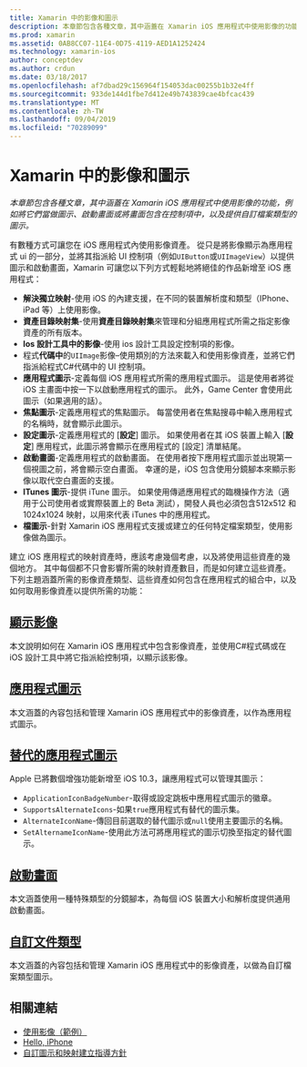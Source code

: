 ```yaml
---
title: Xamarin 中的影像和圖示
description: 本章節包含各種文章，其中涵蓋在 Xamarin iOS 應用程式中使用影像的功能，例如將它們當做圖示、啟動畫面或將畫面包含在控制項中，以及提供自訂檔案類型的圖示。
ms.prod: xamarin
ms.assetid: 0AB8CC07-11E4-0D75-4119-AED1A1252424
ms.technology: xamarin-ios
author: conceptdev
ms.author: crdun
ms.date: 03/18/2017
ms.openlocfilehash: af7dbad29c156964f154053dac00255b1b32e4ff
ms.sourcegitcommit: 933de144d1fbe7d412e49b743839cae4bfcac439
ms.translationtype: MT
ms.contentlocale: zh-TW
ms.lasthandoff: 09/04/2019
ms.locfileid: "70289099"
---
```

# <a name="images-and-icons-in-xamarinios"></a>Xamarin 中的影像和圖示

_本章節包含各種文章，其中涵蓋在 Xamarin iOS 應用程式中使用影像的功能，例如將它們當做圖示、啟動畫面或將畫面包含在控制項中，以及提供自訂檔案類型的圖示。_

有數種方式可讓您在 iOS 應用程式內使用影像資產。 從只是將影像顯示為應用程式 ui 的一部分，並將其指派給 UI 控制項（例如`UIButton`或`UIImageView`）以提供圖示和啟動畫面，Xamarin 可讓您以下列方式輕鬆地將絕佳的作品新增至 iOS 應用程式： 

- **解決獨立映射**-使用 iOS 的內建支援，在不同的裝置解析度和類型（IPhone、iPad 等）上使用影像。
- **資產目錄映射集**-使用**資產目錄映射集**來管理和分組應用程式所需之指定影像資產的所有版本。
- **Ios 設計工具中的影像**-使用 ios 設計工具設定控制項的影像。
- 程式**代碼中**的`UIImage`影像–使用類別的方法來載入和使用影像資產，並將它們指派給程式C#代碼中的 UI 控制項。
- **應用程式圖示**-定義每個 iOS 應用程式所需的應用程式圖示。 這是使用者將從 iOS 主畫面中按一下以啟動應用程式的圖示。 此外，Game Center 會使用此圖示（如果適用的話）。
- **焦點圖示**-定義應用程式的焦點圖示。 每當使用者在焦點搜尋中輸入應用程式的名稱時，就會顯示此圖示。
- **設定圖示**-定義應用程式的 [**設定**] 圖示。 如果使用者在其 iOS 裝置上輸入 [**設定**] 應用程式，此圖示將會顯示在應用程式的 [設定] 清單結尾。 
- **啟動畫面**-定義應用程式的啟動畫面。 在使用者按下應用程式圖示並出現第一個視圖之前，將會顯示空白畫面。 幸運的是，iOS 包含使用分鏡腳本來顯示影像以取代空白畫面的支援。 
- **ITunes 圖示**-提供 iTune 圖示。 如果使用傳遞應用程式的臨機操作方法（適用于公司使用者或實際裝置上的 Beta 測試），開發人員也必須包含512x512 和1024x1024 映射，以用來代表 iTunes 中的應用程式。
- **檔圖示**-針對 Xamarin iOS 應用程式支援或建立的任何特定檔案類型，使用影像做為圖示。

建立 iOS 應用程式的映射資產時，應該考慮幾個考慮，以及將使用這些資產的幾個地方。 其中每個都不只會影響所需的映射資產數目，而是如何建立這些資產。 下列主題涵蓋所需的影像資產類型、這些資產如何包含在應用程式的組合中，以及如何取用影像資產以提供所需的功能：


## <a name="displaying-an-imageiosapp-fundamentalsimages-iconsdisplaying-an-imagemd"></a>[顯示影像](~/ios/app-fundamentals/images-icons/displaying-an-image.md)

本文說明如何在 Xamarin iOS 應用程式中包含影像資產，並使用C#程式碼或在 iOS 設計工具中將它指派給控制項，以顯示該影像。

## <a name="application-iconsiosapp-fundamentalsimages-iconsapp-iconsmd"></a>[應用程式圖示](~/ios/app-fundamentals/images-icons/app-icons.md)

本文涵蓋的內容包括和管理 Xamarin iOS 應用程式中的影像資產，以作為應用程式圖示。

## <a name="alternate-app-iconsiosapp-fundamentalsimages-iconsalternate-app-iconsmd"></a>[替代的應用程式圖示](~/ios/app-fundamentals/images-icons/alternate-app-icons.md)

Apple 已將數個增強功能新增至 iOS 10.3，讓應用程式可以管理其圖示：

- `ApplicationIconBadgeNumber`-取得或設定跳板中應用程式圖示的徽章。
- `SupportsAlternateIcons`-如果`true`應用程式有替代的圖示集。
- `AlternateIconName`-傳回目前選取的替代圖示或`null`使用主要圖示的名稱。
- `SetAlternameIconName`-使用此方法可將應用程式的圖示切換至指定的替代圖示。


## <a name="launch-screensiosapp-fundamentalsimages-iconslaunch-screensmd"></a>[啟動畫面](~/ios/app-fundamentals/images-icons/launch-screens.md)

本文涵蓋使用一種特殊類型的分鏡腳本，為每個 iOS 裝置大小和解析度提供通用啟動畫面。

## <a name="custom-document-typesiosapp-fundamentalsimages-iconscustom-document-typesmd"></a>[自訂文件類型](~/ios/app-fundamentals/images-icons/custom-document-types.md)

本文涵蓋的內容包括和管理 Xamarin iOS 應用程式中的影像資產，以做為自訂檔案類型圖示。



## <a name="related-links"></a>相關連結

- [使用影像（範例）](https://docs.microsoft.com/samples/xamarin/ios-samples/workingwithimages)
- [Hello, iPhone](~/ios/get-started/hello-ios/index.md)
- [自訂圖示和映射建立指導方針](https://developer.apple.com/library/ios/#documentation/UserExperience/Conceptual/MobileHIG/IconsImages/IconsImages.html)
